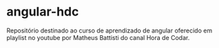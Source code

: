 # angular-hdc
Repositório destinado ao curso de aprendizado de angular oferecido em playlist no youtube por Matheus Battisti do canal Hora de Codar.
